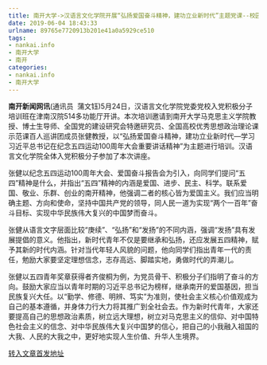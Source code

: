 ```yaml
---
title: 南开大学->汉语言文化学院开展“弘扬爱国奋斗精神，建功立业新时代”主题党课--校园 | nankai.info
date: 2019-06-04 18:43:33
urlname: 89765e7720913b201e41a0a5929ce510
tags: 
- nankai.info
- 南开大学
- 南开
categories:
- nankai.info
- 南开大学
---
```



**南开新闻网讯**(通讯员  蒲文钰)5月24日，汉语言文化学院党委党校入党积极分子培训班在津南汉院514多功能厅开讲。本次培训邀请到南开大学马克思主义学院教授、博士生导师、全国党的建设研究会特邀研究员、全国高校优秀思想政治理论课示范课百人巡讲团成员张健教授，以“弘扬爱国奋斗精神，建功立业新时代—学习习近平总书记在纪念五四运动100周年大会重要讲话精神”为主题进行培训。汉语言文化学院全体入党积极分子参加了本次讲座。

张健以纪念五四运动100周年大会、爱国奋斗报告会为引入，向同学们提问“五四”精神是什么，并指出“五四”精神的内涵是爱国、进步、民主、科学。联系爱国、敬业、乐群、创业的南开精神，他强调二者的核心皆为爱国主义。我们应当明确主题、方向和使命，坚持中国共产党的领导，同人民一道为实现“两个一百年”奋斗目标、实现中华民族伟大复兴的中国梦而奋斗。

张健从语言文字层面比较“庚续”、“弘扬”和“发扬”的不同内涵，强调“发扬”具有发展提倡的意义。他指出，新时代青年不仅是要继承和弘扬，还应发展五四精神，赋予其新的时代内涵。针对当代年轻人风貌的问题，他向同学们指出青年一代的责任，勉励大家要坚定理想信念，志存高远、脚踏实地，勇做时代的弄潮儿。

张健以五四青年奖章获得者齐俊桐为例，为党员骨干、积极分子们指明了奋斗的方向。鼓励大家应当以青年时期的习近平总书记为榜样，继承南开的爱国基因，担当民族复兴大任。以“勤学、修德、明辨、笃实”为准则，使社会主义核心价值观成为自己的基本遵循，并身体力行大力将其推广到全社会去。作为新时代青年，大家还要提高自己的思想政治素质，树立远大理想，树立对马克思主义的信仰、对中国特色社会主义的信念、对中华民族伟大复兴中国梦的信心，把自己的小我融入祖国的大我、人民的大我之中，更好地实现人生价值、升华人生境界。





[转入文章首发地址](http://news.nankai.edu.cn/qqxy/system/2019/06/04/000455554.shtml)